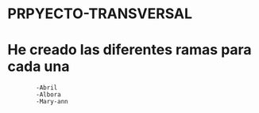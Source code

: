 # PRPYECTO-TRANSVERSAL
# He creado las diferentes ramas para cada una
            -Abril
            -Albora
            -Mary-ann
